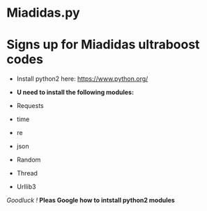 # Miadidas.py
Signs up for Miadidas ultraboost codes
===

* Install python2  here: https://www.python.org/

- **U need to install the following modules:**

* Requests

* time

* re

* json

* Random

* Thread

* Urllib3


_Goodluck !_
**Pleas Google how to intstall python2 modules**
